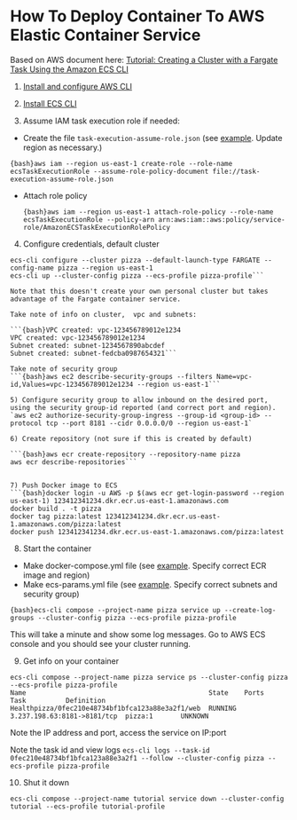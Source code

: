 # How To Deploy Container To AWS Elastic Container Service

Based on AWS document here: [Tutorial: Creating a Cluster with a Fargate Task Using the Amazon ECS CLI](https://docs.aws.amazon.com/AmazonECS/latest/developerguide/ecs-cli-tutorial-fargate.html)

1) [Install and configure AWS CLI](https://docs.aws.amazon.com/cli/latest/userguide/cli-environment.html)

2) [Install ECS CLI](https://docs.aws.amazon.com/AmazonECS/latest/developerguide/ECS_CLI_installation.html)

3) Assume IAM task execution role if needed:

- Create the file `task-execution-assume-role.json` (see [example](task-execution-assume-role.json). Update region as necessary.) 

```{bash}aws iam --region us-east-1 create-role --role-name ecsTaskExecutionRole --assume-role-policy-document file://task-execution-assume-role.json```

- Attach role policy

  ```{bash}aws iam --region us-east-1 attach-role-policy --role-name ecsTaskExecutionRole --policy-arn arn:aws:iam::aws:policy/service-role/AmazonECSTaskExecutionRolePolicy```

4) Configure credentials, default cluster

```{bash}ecs-cli configure profile --access-key <access-key> --secret-key <secret-key> --profile-name pizza-profile
ecs-cli configure --cluster pizza --default-launch-type FARGATE --config-name pizza --region us-east-1
ecs-cli up --cluster-config pizza --ecs-profile pizza-profile```

Note that this doesn't create your own personal cluster but takes advantage of the Fargate container service.

Take note of info on cluster,  vpc and subnets:

```{bash}VPC created: vpc-123456789012e1234
VPC created: vpc-123456789012e1234
Subnet created: subnet-1234567890abcdef
Subnet created: subnet-fedcba0987654321```

Take note of security group
```{bash}aws ec2 describe-security-groups --filters Name=vpc-id,Values=vpc-123456789012e1234 --region us-east-1```

5) Configure security group to allow inbound on the desired port, using the security group-id reported (and correct port and region).
`aws ec2 authorize-security-group-ingress --group-id <group-id> --protocol tcp --port 8181 --cidr 0.0.0.0/0 --region us-east-1`

6) Create repository (not sure if this is created by default)

```{bash}aws ecr create-repository --repository-name pizza
aws ecr describe-repositories```


7) Push Docker image to ECS
```{bash}docker login -u AWS -p $(aws ecr get-login-password --region us-east-1) 123412341234.dkr.ecr.us-east-1.amazonaws.com
docker build . -t pizza
docker tag pizza:latest 123412341234.dkr.ecr.us-east-1.amazonaws.com/pizza:latest
docker push 123412341234.dkr.ecr.us-east-1.amazonaws.com/pizza:latest
```

8) Start the container 

- Make docker-compose.yml file (see [example](docker-compose.yml). Specify correct ECR image and region)
- Make ecs-params.yml file (see [example](ecs-params.yml). Specify correct subnets and security group)

```{bash}ecs-cli compose --project-name pizza service up --create-log-groups --cluster-config pizza --ecs-profile pizza-profile```

This will take a minute and show some log messages. Go to AWS ECS console and you should see your cluster running.


9) Get info on your container

```{bash}
ecs-cli compose --project-name pizza service ps --cluster-config pizza --ecs-profile pizza-profile
Name                                              State    Ports                        Task          Definition  Healthpizza/0fec210e48734bf1bfca123a88e3a2f1/web  RUNNING  3.237.198.63:8181->8181/tcp  pizza:1       UNKNOWN
```

Note the IP address and port, access the service on IP:port

Note the task id and view logs
`ecs-cli logs --task-id 0fec210e48734bf1bfca123a88e3a2f1 --follow --cluster-config pizza --ecs-profile pizza-profile`

10) Shut it down

`ecs-cli compose --project-name tutorial service down --cluster-config tutorial --ecs-profile tutorial-profile`




